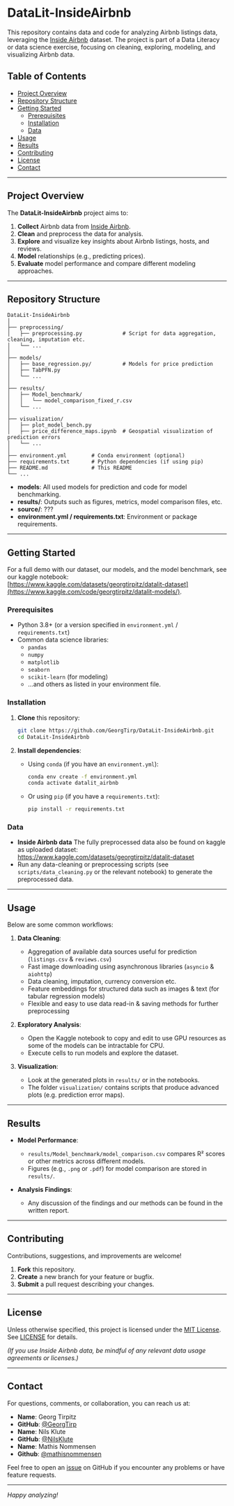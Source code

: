 

# DataLit-InsideAirbnb

This repository contains data and code for analyzing Airbnb listings data, leveraging the [Inside Airbnb](http://insideairbnb.com/) dataset. The project is part of a Data Literacy or data science exercise, focusing on cleaning, exploring, modeling, and visualizing Airbnb data.

## Table of Contents

- [Project Overview](#project-overview)
- [Repository Structure](#repository-structure)
- [Getting Started](#getting-started)
  - [Prerequisites](#prerequisites)
  - [Installation](#installation)
  - [Data](#data)
- [Usage](#usage)
- [Results](#results)
- [Contributing](#contributing)
- [License](#license)
- [Contact](#contact)

---

## Project Overview

The **DataLit-InsideAirbnb** project aims to:
1. **Collect** Airbnb data from [Inside Airbnb](http://insideairbnb.com/).
2. **Clean** and preprocess the data for analysis.
3. **Explore** and visualize key insights about Airbnb listings, hosts, and reviews.
4. **Model** relationships (e.g., predicting prices).
5. **Evaluate** model performance and compare different modeling approaches.



---

## Repository Structure

```
DataLit-InsideAirbnb
│
├── preprocessing/
│   ├── preprocessing.py             # Script for data aggregation, cleaning, imputation etc.             
│   └── ...
│
├── models/
│   ├── base_regression.py/          # Models for price prediction
│   ├── TabPFN.py                    
│   └── ...
│
├── results/
│   ├── Model_benchmark/
│   │   └── model_comparison_fixed_r.csv
│   └── ...
│
├── visualization/
│   ├── plot_model_bench.py
│   ├── price_difference_maps.ipynb  # Geospatial visualization of prediction errors
│   └── ...
│
├── environment.yml        # Conda environment (optional)
├── requirements.txt       # Python dependencies (if using pip)
├── README.md              # This README
└── ...
```

- **models**: All used models for prediction and code for model benchmarking.
- **results/**: Outputs such as figures, metrics, model comparison files, etc.
- **source/**: ???
- **environment.yml / requirements.txt**: Environment or package requirements.

---

## Getting Started
For a full demo with our dataset, our models, and the model benchmark, see our kaggle notebook: [https://www.kaggle.com/datasets/georgtirpitz/datalit-dataset](https://www.kaggle.com/code/georgtirpitz/datalit-models/).
### Prerequisites

- Python 3.8+ (or a version specified in `environment.yml` / `requirements.txt`)
- Common data science libraries:  
  - `pandas`  
  - `numpy`  
  - `matplotlib`  
  - `seaborn`  
  - `scikit-learn` (for modeling)  
  - …and others as listed in your environment file.

### Installation

1. **Clone** this repository:
   ```bash
   git clone https://github.com/GeorgTirp/DataLit-InsideAirbnb.git
   cd DataLit-InsideAirbnb
   ```

2. **Install dependencies**:

   - Using `conda` (if you have an `environment.yml`):
     ```bash
     conda env create -f environment.yml
     conda activate datalit_airbnb
     ```
   - Or using `pip` (if you have a `requirements.txt`):
     ```bash
     pip install -r requirements.txt
     ```

### Data

- **Inside Airbnb data** The fully preprocessed data also be found on kaggle as uploaded dataset: https://www.kaggle.com/datasets/georgtirpitz/datalit-dataset
- Run any data-cleaning or preprocessing scripts (see `scripts/data_cleaning.py` or the relevant notebook) to generate the preprocessed data.

---

## Usage

Below are some common workflows:

1. **Data Cleaning**:  
   - Aggregation of available data sources useful for prediction (`listings.csv` & `reviews.csv`)
   - Fast image downloading using asynchronous libraries (`asyncio` & `aiohttp`)
   - Data cleaning, imputation, currency conversion etc.
   - Feature embeddings for structured data such as images & text (for tabular regression models)
   - Flexible and easy to use data read-in & saving methods for further preprocessing

2. **Exploratory Analysis**:  
   - Open the Kaggle notebook to copy and edit to use GPU resources as some of the models can be intractable for CPU.
   - Execute cells to run models and explore the dataset.

3. **Visualization**:  
   - Look at the generated plots in `results/` or in the notebooks.
   - The folder `visualization/` contains scripts that produce advanced plots (e.g. prediction error maps).

---

## Results

- **Model Performance**:  
  - `results/Model_benchmark/model_comparison.csv` compares R² scores or other metrics across different models.  
  - Figures (e.g., `.png` or `.pdf`) for model comparison are stored in `results/`.

- **Analysis Findings**:  
  - Any discussion of the findings and our methods can be found in the written report.

---

## Contributing

Contributions, suggestions, and improvements are welcome!  
1. **Fork** this repository.  
2. **Create** a new branch for your feature or bugfix.  
3. **Submit** a pull request describing your changes.

---

## License

Unless otherwise specified, this project is licensed under the [MIT License](LICENSE). See [LICENSE](LICENSE) for details.

*(If you use Inside Airbnb data, be mindful of any relevant data usage agreements or licenses.)*

---

## Contact

For questions, comments, or collaboration, you can reach us at:
- **Name**: Georg Tirpitz  
- **GitHub**: [@GeorgTirp](https://github.com/GeorgTirp)
- **Name**: Nils Klute  
- **GitHub**: [@NilsKlute](https://github.com/NilsKlute)
- **Name**: Mathis Nommensen
- **Github**: [@mathisnommensen](https://github.com/mathisnommensen)

Feel free to open an [issue](https://github.com/GeorgTirp/DataLit-InsideAirbnb/issues) on GitHub if you encounter any problems or have feature requests.

---

*Happy analyzing!*
